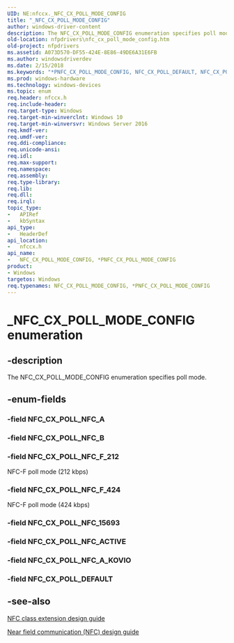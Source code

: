 ```yaml
---
UID: NE:nfccx._NFC_CX_POLL_MODE_CONFIG
title: "_NFC_CX_POLL_MODE_CONFIG"
author: windows-driver-content
description: The NFC_CX_POLL_MODE_CONFIG enumeration specifies poll mode.
old-location: nfpdrivers\nfc_cx_poll_mode_config.htm
old-project: nfpdrivers
ms.assetid: A073D570-DF55-424E-8E86-49DE6A31E6FB
ms.author: windowsdriverdev
ms.date: 2/15/2018
ms.keywords: "*PNFC_CX_POLL_MODE_CONFIG, NFC_CX_POLL_DEFAULT, NFC_CX_POLL_MODE_CONFIG, NFC_CX_POLL_MODE_CONFIG enumeration [Near-Field Proximity Drivers], NFC_CX_POLL_MODE_CONFIG,*PNFC_CX_POLL_MODE_CONFIG, NFC_CX_POLL_MODE_CONFIG,*PNFC_CX_POLL_MODE_CONFIG enumeration [Near-Field Proximity Drivers], NFC_CX_POLL_NFC_15693, NFC_CX_POLL_NFC_A, NFC_CX_POLL_NFC_ACTIVE, NFC_CX_POLL_NFC_B, NFC_CX_POLL_NFC_F_212, NFC_CX_POLL_NFC_F_424, PNFC_CX_POLL_MODE_CONFIG, _NFC_CX_POLL_MODE_CONFIG, nfccx/NFC_CX_POLL_DEFAULT, nfccx/NFC_CX_POLL_MODE_CONFIG, nfccx/NFC_CX_POLL_NFC_15693, nfccx/NFC_CX_POLL_NFC_A, nfccx/NFC_CX_POLL_NFC_ACTIVE, nfccx/NFC_CX_POLL_NFC_B, nfccx/NFC_CX_POLL_NFC_F_212, nfccx/NFC_CX_POLL_NFC_F_424, nfpdrivers.nfc_cx_poll_mode_config"
ms.prod: windows-hardware
ms.technology: windows-devices
ms.topic: enum
req.header: nfccx.h
req.include-header: 
req.target-type: Windows
req.target-min-winverclnt: Windows 10
req.target-min-winversvr: Windows Server 2016
req.kmdf-ver: 
req.umdf-ver: 
req.ddi-compliance: 
req.unicode-ansi: 
req.idl: 
req.max-support: 
req.namespace: 
req.assembly: 
req.type-library: 
req.lib: 
req.dll: 
req.irql: 
topic_type:
-	APIRef
-	kbSyntax
api_type:
-	HeaderDef
api_location:
-	nfccx.h
api_name:
-	NFC_CX_POLL_MODE_CONFIG, *PNFC_CX_POLL_MODE_CONFIG
product:
- Windows
targetos: Windows
req.typenames: NFC_CX_POLL_MODE_CONFIG, *PNFC_CX_POLL_MODE_CONFIG
---
```


# _NFC_CX_POLL_MODE_CONFIG enumeration


## -description


The NFC_CX_POLL_MODE_CONFIG enumeration specifies poll mode.


## -enum-fields




### -field NFC_CX_POLL_NFC_A


### -field NFC_CX_POLL_NFC_B


### -field NFC_CX_POLL_NFC_F_212

NFC-F poll mode (212 kbps)


### -field NFC_CX_POLL_NFC_F_424

NFC-F poll mode (424 kbps)


### -field NFC_CX_POLL_NFC_15693


### -field NFC_CX_POLL_NFC_ACTIVE


### -field NFC_CX_POLL_NFC_A_KOVIO


### -field NFC_CX_POLL_DEFAULT


## -see-also




<a href="https://msdn.microsoft.com/windows/hardware/drivers/nfc/nfc-class-extension-">NFC class extension design guide</a>



<a href="http://go.microsoft.com/fwlink/p/?LinkID=785320">Near field communication (NFC) design guide</a>
 

 

